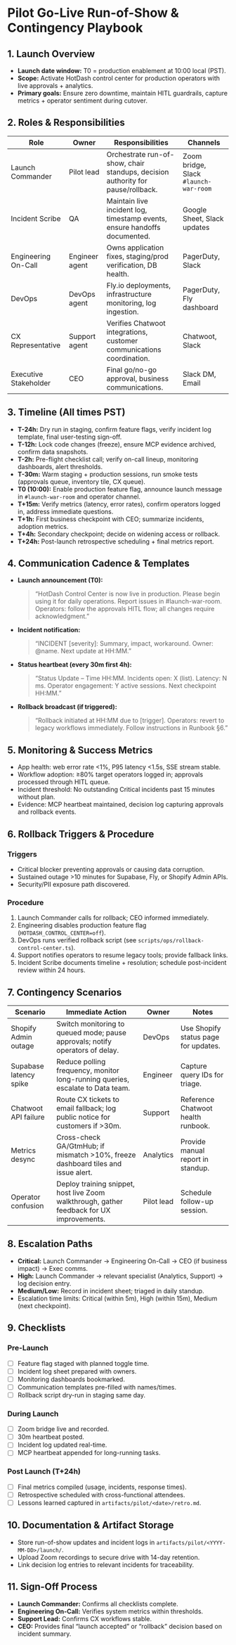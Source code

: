 # Pilot Go-Live Run-of-Show & Contingency Playbook

## 1. Launch Overview
- **Launch date window:** T0 = production enablement at 10:00 local (PST).
- **Scope:** Activate HotDash control center for production operators with live approvals + analytics.
- **Primary goals:** Ensure zero downtime, maintain HITL guardrails, capture metrics + operator sentiment during cutover.

## 2. Roles & Responsibilities
| Role | Owner | Responsibilities | Channels |
|------|-------|------------------|----------|
| Launch Commander | Pilot lead | Orchestrate run-of-show, chair standups, decision authority for pause/rollback. | Zoom bridge, Slack `#launch-war-room` |
| Incident Scribe | QA | Maintain live incident log, timestamp events, ensure handoffs documented. | Google Sheet, Slack updates |
| Engineering On-Call | Engineer agent | Owns application fixes, staging/prod verification, DB health. | PagerDuty, Slack |
| DevOps | DevOps agent | Fly.io deployments, infrastructure monitoring, log ingestion. | PagerDuty, Fly dashboard |
| CX Representative | Support agent | Verifies Chatwoot integrations, customer communications coordination. | Chatwoot, Slack |
| Executive Stakeholder | CEO | Final go/no-go approval, business communications. | Slack DM, Email |

## 3. Timeline (All times PST)
- **T-24h:** Dry run in staging, confirm feature flags, verify incident log template, final user-testing sign-off.
- **T-12h:** Lock code changes (freeze), ensure MCP evidence archived, confirm data snapshots.
- **T-2h:** Pre-flight checklist call; verify on-call lineup, monitoring dashboards, alert thresholds.
- **T-30m:** Warm staging + production sessions, run smoke tests (approvals queue, inventory tile, CX queue).
- **T0 (10:00):** Enable production feature flag, announce launch message in `#launch-war-room` and operator channel.
- **T+15m:** Verify metrics (latency, error rates), confirm operators logged in, address immediate questions.
- **T+1h:** First business checkpoint with CEO; summarize incidents, adoption metrics.
- **T+4h:** Secondary checkpoint; decide on widening access or rollback.
- **T+24h:** Post-launch retrospective scheduling + final metrics report.

## 4. Communication Cadence & Templates
- **Launch announcement (T0):**
  > “HotDash Control Center is now live in production. Please begin using it for daily operations. Report issues in #launch-war-room. Operators: follow the approvals HITL flow; all changes require acknowledgment.”
- **Incident notification:**
  > “INCIDENT [severity]: Summary, impact, workaround. Owner: @name. Next update at HH:MM.”
- **Status heartbeat (every 30m first 4h):**
  > “Status Update – Time HH:MM. Incidents open: X (list). Latency: N ms. Operator engagement: Y active sessions. Next checkpoint HH:MM.”
- **Rollback broadcast (if triggered):**
  > “Rollback initiated at HH:MM due to [trigger]. Operators: revert to legacy workflows immediately. Follow instructions in Runbook §6.”

## 5. Monitoring & Success Metrics
- App health: web error rate <1%, P95 latency <1.5s, SSE stream stable.
- Workflow adoption: ≥80% target operators logged in; approvals processed through HITL queue.
- Incident threshold: No outstanding Critical incidents past 15 minutes without plan.
- Evidence: MCP heartbeat maintained, decision log capturing approvals and rollback events.

## 6. Rollback Triggers & Procedure
### Triggers
- Critical blocker preventing approvals or causing data corruption.
- Sustained outage >10 minutes for Supabase, Fly, or Shopify Admin APIs.
- Security/PII exposure path discovered.

### Procedure
1. Launch Commander calls for rollback; CEO informed immediately.
2. Engineering disables production feature flag (`HOTDASH_CONTROL_CENTER=off`).
3. DevOps runs verified rollback script (see `scripts/ops/rollback-control-center.ts`).
4. Support notifies operators to resume legacy tools; provide fallback links.
5. Incident Scribe documents timeline + resolution; schedule post-incident review within 24 hours.

## 7. Contingency Scenarios
| Scenario | Immediate Action | Owner | Notes |
|----------|------------------|-------|-------|
| Shopify Admin outage | Switch monitoring to queued mode; pause approvals; notify operators of delay. | DevOps | Use Shopify status page for updates. |
| Supabase latency spike | Reduce polling frequency, monitor long-running queries, escalate to Data team. | Engineer | Capture query IDs for triage. |
| Chatwoot API failure | Route CX tickets to email fallback; log public notice for customers if >30m. | Support | Reference Chatwoot health runbook. |
| Metrics desync | Cross-check GA/GtmHub; if mismatch >10%, freeze dashboard tiles and issue alert. | Analytics | Provide manual report in standup. |
| Operator confusion | Deploy training snippet, host live Zoom walkthrough, gather feedback for UX improvements. | Pilot lead | Schedule follow-up session. |

## 8. Escalation Paths
- **Critical:** Launch Commander → Engineering On-Call → CEO (if business impact) → Exec comms.
- **High:** Launch Commander → relevant specialist (Analytics, Support) → log decision entry.
- **Medium/Low:** Record in incident sheet; triaged in daily standup.
- Escalation time limits: Critical (within 5m), High (within 15m), Medium (next checkpoint).

## 9. Checklists
### Pre-Launch
- [ ] Feature flag staged with planned toggle time.
- [ ] Incident log sheet prepared with owners.
- [ ] Monitoring dashboards bookmarked.
- [ ] Communication templates pre-filled with names/times.
- [ ] Rollback script dry-run in staging same day.

### During Launch
- [ ] Zoom bridge live and recorded.
- [ ] 30m heartbeat posted.
- [ ] Incident log updated real-time.
- [ ] MCP heartbeat appended for long-running tasks.

### Post Launch (T+24h)
- [ ] Final metrics compiled (usage, incidents, response times).
- [ ] Retrospective scheduled with cross-functional attendees.
- [ ] Lessons learned captured in `artifacts/pilot/<date>/retro.md`.

## 10. Documentation & Artifact Storage
- Store run-of-show updates and incident logs in `artifacts/pilot/<YYYY-MM-DD>/launch/`.
- Upload Zoom recordings to secure drive with 14-day retention.
- Link decision log entries to relevant incidents for traceability.

## 11. Sign-Off Process
- **Launch Commander:** Confirms all checklists complete.
- **Engineering On-Call:** Verifies system metrics within thresholds.
- **Support Lead:** Confirms CX workflows stable.
- **CEO:** Provides final “launch accepted” or “rollback” decision based on incident summary.
